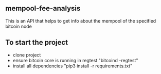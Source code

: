 ## mempool-fee-analysis
This is an API that helps to get info about the mempool of the specified bitcoin node

## To start the project
- clone project
- ensure bitcoin core is running in regtest
  "bitcoind -regtest"
- install all dependencies
  "pip3 install -r requirements.txt"
